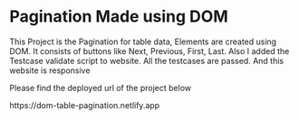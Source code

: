 <h1>Pagination Made using DOM</h1>

<p>This Project is the Pagination for table data, Elements are created using DOM. It consists of buttons like Next, Previous, First, Last. Also I added the Testcase validate script to website. All the testcases are passed. And this website is responsive</p>

<p>Please find the deployed url of the project below</p>
https://dom-table-pagination.netlify.app
